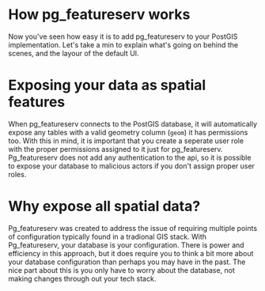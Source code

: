 # How pg_featureserv works

Now you've seen how easy it is to add pg_featureserv to your PostGIS implementation. Let's take a min to explain what's going on behind the scenes, and the layour of the default UI. 

# Exposing your data as spatial features

When pg_featureserv connects to the PostGIS database, it will automatically expose any tables with a valid geometry column (```geom```) it has permissions too. With this in mind, it is important that you create a seperate user role with the proper permissions assigned to it just for pg_featureserv. Pg_featureserv does not add any authentication to the api, so it is possible to expose your database to malicious actors if you don't assign proper user roles. 

# Why expose all spatial data?

Pg_featureserv was created to address the issue of requiring multiple points of configuration typically found in a tradional GIS stack. With Pg_featureserv, your database is your configuration. There is power and efficiency in this approach, but it does require you to think a bit more about your database configuration than perhaps you may have in the past. The nice part about this is you only have to worry about the database, not making changes through out your tech stack.

